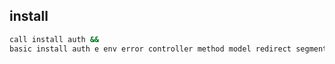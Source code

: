 ## install
```bash
call install auth &&
basic install auth e env error controller method model redirect segment view
```
